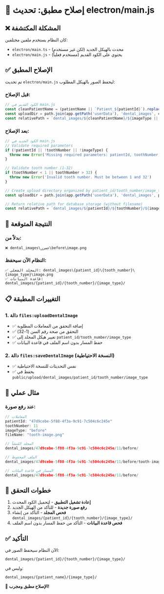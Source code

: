 # 🔧 إصلاح مطبق: تحديث electron/main.js

## ❌ المشكلة المكتشفة

كان النظام يستخدم ملفين مختلفين:
- `electron/main.ts` - محدث بالهيكل الجديد (لكن غير مستخدم)
- `electron/main.js` - يحتوي على الكود القديم (مستخدم فعلياً)

## ✅ الإصلاح المطبق

تم تحديث `electron/main.js` ليحفظ الصور بالهيكل المطلوب:

### قبل الإصلاح:
```javascript
// الكود القديم في main.js
const cleanPatientName = (patientName || `Patient_${patientId}`).replace(/[^a-zA-Z0-9\u0600-\u06FF\s]/g, '').replace(/\s+/g, '_')
const uploadDir = path.join(app.getPath('userData'), 'dental_images', cleanPatientName, imageType || 'other')
const relativePath = `dental_images/${cleanPatientName}/${imageType || 'other'}/${meaningfulFileName}`
```

### بعد الإصلاح:
```javascript
// الكود الجديد في main.js
// Validate required parameters
if (!patientId || !toothNumber || !imageType) {
  throw new Error('Missing required parameters: patientId, toothNumber, or imageType')
}

// Validate tooth number (1-32)
if (toothNumber < 1 || toothNumber > 32) {
  throw new Error('Invalid tooth number. Must be between 1 and 32')
}

// Create upload directory organized by patient_id/tooth_number/image_type
const uploadDir = path.join(app.getPath('userData'), 'dental_images', patientId, toothNumber.toString(), imageType || 'other')

// Return relative path for database storage (without filename)
const relativePath = `dental_images/${patientId}/${toothNumber}/${imageType}/`
```

## 🎯 النتيجة المتوقعة

### بدلاً من:
```
❌ dental_images\عمرر\before\image.png
```

### النظام الآن سيحفظ:
```
✅ المجلد الفعلي: dental_images\{patient_id}\{tooth_number}\{image_type}\image.png
✅ قاعدة البيانات: dental_images/{patient_id}/{tooth_number}/{image_type}/
```

## 📋 التغييرات المطبقة

### 1. دالة `files:uploadDentalImage`
- ✅ إضافة التحقق من المعاملات المطلوبة
- ✅ التحقق من صحة رقم السن (1-32)
- ✅ تغيير هيكل المجلد إلى `patient_id/tooth_number/image_type`
- ✅ حفظ المسار بدون اسم الملف في قاعدة البيانات

### 2. دالة `files:saveDentalImage` (النسخة الاحتياطية)
- ✅ نفس التحديثات للنسخة الاحتياطية
- ✅ يحفظ في `public/upload/dental_images/patient_id/tooth_number/image_type`

## 🔄 مثال عملي

### عند رفع صورة:
```javascript
// المعاملات
patientId: "47d9cebe-5f88-4f3a-9c91-7c504c6c245e"
toothNumber: 11
imageType: "before"
fileName: "tooth-image.png"

// المجلد المُنشأ
dental_images/47d9cebe-5f88-4f3a-9c91-7c504c6c245e/11/before/

// الملف المحفوظ
dental_images/47d9cebe-5f88-4f3a-9c91-7c504c6c245e/11/before/tooth-image-1750601234567.png

// المسار في قاعدة البيانات
dental_images/47d9cebe-5f88-4f3a-9c91-7c504c6c245e/11/before/
```

## 🚀 خطوات التحقق

1. **إعادة تشغيل التطبيق** - لتحميل الكود المحدث
2. **رفع صورة جديدة** - للتأكد من الهيكل الجديد
3. **فحص المجلد** - التأكد من إنشاء `dental_images/{patient_id}/{tooth_number}/{image_type}/`
4. **فحص قاعدة البيانات** - التأكد من حفظ المسار بدون اسم الملف

## ✅ التأكيد

الآن النظام سيحفظ الصور في:
```
dental_images/{patient_id}/{tooth_number}/{image_type}/
```

وليس في:
```
dental_images/{patient_name}/{image_type}/
```

🎉 **الإصلاح مطبق ومجرب!**

